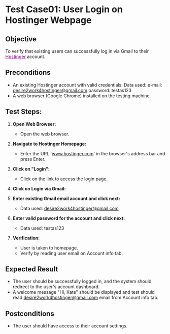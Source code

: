 # Test Case01: User Login on Hostinger Webpage

## Objective
To verify that existing users can successfully log in via Gmail to their <a href="https://www.hostinger.com/" style="color:purple;">Hostinger</a> account.

## Preconditions
- An existing Hostinger account with valid credentials.
  Data used: 
  e-mail: desire2work4hostinger@gmail.com
  password: testas123
- A web browser (Google Chrome) installed on the testing machine.

## Test Steps:

1. **Open Web Browser:**
    - Open the web browser.

2. **Navigate to Hostinger Homepage:**
    - Enter the URL '<a href="https://www.hostinger.com/" style="color:purple;">www.hostinger.com</a>' in the browser's address bar and press Enter.

3. **Click on "Login":**
    - Click on the link to access the login page.

4. **Click on Login via Gmail:**

5. **Enter existing Gmail email account and click next:**
    - Data used: desire2work4hostinger@gmail.com

6. **Enter valid password for the account and click next:**
    - Data used: testas123

6. **Verification:**
    - User is taken to homepage.
    - Verify by reading user email on Account info tab.

## Expected Result
- The user should be successfully logged in, and the system should redirect to the user's account dashboard.
- A welcome message "Hi, Kate" should be displayed and test should read desire2work4hostinger@gmail.com email from
Account info tab.

## Postconditions
- The user should have access to their account settings.
